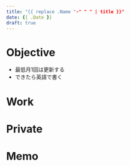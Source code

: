 ```yaml
---
title: "{{ replace .Name "-" " " | title }}"
date: {{ .Date }}
draft: true
---
```


# Objective
* 最低月1回は更新する
* できたら英語で書く

# Work

# Private

# Memo
